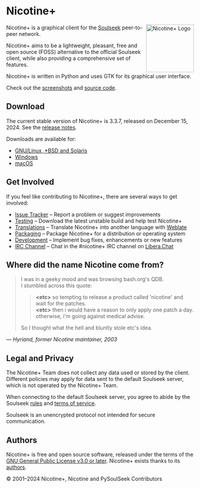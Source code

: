 # Nicotine+

<img src="data/icons/icon.svg" alt="Nicotine+ Logo" align="right"
 width="128" height="128">

Nicotine+ is a graphical client for the [Soulseek](https://www.slsknet.org/news/)
peer-to-peer network.

Nicotine+ aims to be a lightweight, pleasant, free and open source (FOSS)
alternative to the official Soulseek client, while also providing a
comprehensive set of features.

Nicotine+ is written in Python and uses GTK for its graphical user interface.

Check out the [screenshots](data/screenshots/SCREENSHOTS.md)
and [source code](https://github.com/nicotine-plus/nicotine-plus).


## Download

The current stable version of Nicotine+ is 3.3.7, released on December 15, 2024.
See the [release notes](NEWS.md).

Downloads are available for:

 - [GNU/Linux, *BSD and Solaris](doc/DOWNLOADS.md#gnulinux-bsd-solaris)
 - [Windows](doc/DOWNLOADS.md#windows)
 - [macOS](doc/DOWNLOADS.md#macos)


## Get Involved

If you feel like contributing to Nicotine+, there are several ways to get
involved:

 - [Issue Tracker](https://github.com/nicotine-plus/nicotine-plus/issues)
     – Report a problem or suggest improvements
 - [Testing](doc/TESTING.md)
     – Download the latest unstable build and help test Nicotine+
 - [Translations](doc/TRANSLATIONS.md)
     – Translate Nicotine+ into another language with [Weblate](https://hosted.weblate.org/engage/nicotine-plus)
 - [Packaging](doc/PACKAGING.md)
     – Package Nicotine+ for a distribution or operating system
 - [Development](doc/DEVELOPING.md)
     – Implement bug fixes, enhancements or new features
 - [IRC Channel](https://web.libera.chat/?channel=#nicotine+)
     – Chat in the #nicotine+ IRC channel on [Libera.Chat](https://libera.chat/)


## Where did the name Nicotine come from?

> I was in a geeky mood and was browsing bash.org's QDB.  
I stumbled across this quote:  
>> **\<etc>** so tempting to release a product called 'nicotine' and wait for
>> the patches.  
>> **\<etc>** then i would have a reason to only apply one patch a day.
>> otherwise, i'm going against medical advise.  
>
> So I thought what the hell and bluntly stole etc's idea.

— <cite>Hyriand, former Nicotine maintainer, 2003</cite>


## Legal and Privacy

The Nicotine+ Team does not collect any data used or stored by the client.
Different policies may apply for data sent to the default Soulseek server,
which is not operated by the Nicotine+ Team.

When connecting to the default Soulseek server, you agree to abide by the
Soulseek [rules](https://www.slsknet.org/news/node/681) and
[terms of service](https://www.slsknet.org/news/node/682).

Soulseek is an unencrypted protocol not intended for secure communication.


## Authors

Nicotine+ is free and open source software, released under the terms of the
[GNU General Public License v3.0 or later](https://www.gnu.org/licenses/gpl-3.0-standalone.html).
Nicotine+ exists thanks to its [authors](AUTHORS.md).

© 2001–2024 Nicotine+, Nicotine and PySoulSeek Contributors
